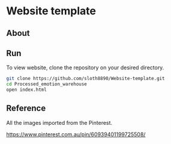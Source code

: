 # Website template

## About


## Run
To view website, clone the repository on your desired directory.
```bash
git clone https://github.com/sloth8890/Website-template.git
cd Processed_emotion_warehouse
open index.html
```
## Reference
All the images imported from the Pinterest.

https://www.pinterest.com.au/pin/60939401199725508/
